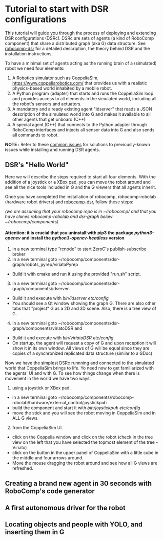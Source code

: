 # Tutorial to start with DSR configurations

This tutorial will guide you through the process of deploying and extending DSR configurations (DSRc). DSRc are sets of agents (a kind of RoboComp component) that share a distributed graph (aka G) data structure. See [robocomp-dsr](https://github.com/robocomp/robocomp/tree/development/classes/dsr") for a detailed description, the theory behind DSR and the installation instructions. 

To have a minimal set of agents acting as the running brain of a (simulated) robot we need four elements:

1. A Robotics simulator such as CoppeliaSim, https://www.coppeliarobotics.com/ that provides us with a realistic physics-based world inhabited by a mobile robot.
2. A Python program (adapter) that starts and runs the CoppeliaSim loop and provides access to all elements in the simulated world, including all the robot's sensors and actuators.
3. A mandatory and already existing agent "idserver" that reads a JSON description of the simulated world into G and makes it available to all other agents that get onboard (C++)
4. A special agent (C++) that connects to the Python adapter through RoboComp interfaces and injects all sensor data into G and also sends all commands to robot.

__NOTE :__ Refer to these [common issues](https://github.com/robocomp/grasping/blob/master/DSR-INTEGRATION.md#common-issues) for solutions to previously-known issues while installing and running DSR agents.

## DSR's "Hello World"
Here we will describe the steps required to start all four elements. With the addition of a joystick or a XBox pad, you can move the robot around and see all the nice tools included in G and the G viewers that all agents inherit.

Once you have completed the installation of robocomp, robocomp-robolab (hardware robot drivers) and  [robocomp-dsr](https://github.com/robocomp/dsr-graph), follow these steps: 

_(we are assuming that your robocomp repo is in ~/robocomp/ and that you have clones robocomp-robolab and dsr-graph below ~/robocomp/components)_
#### Attention: it is crucial that you uninstall with pip3 the package _python3-opencv_ and install the _python3-opencv-headless_ version

1. In a new terminal type "rcnode" to start ZeroC's publish-subscribe broker
2. In a new terminal goto ~/robocomp/components/dsr-graph/robots_pyrep/viriatoPyrep
 * Build it with cmake and run it using the provided "run.sh" script. 
3. In a new terminal goto ~/robocomp/components/dsr-graph/components/idserver. 
  * Build it and execute with _bin/idserver etc/config_ 
  * You should see a Qt window showing the graph G. There are also other tabs that "project" G as a 2D and 3D scene. Also, there is a tree view of G.
4. In a new terminal goto ~/robocomp/components/dsr-graph/components/viriatoDSR and
  * Build it and execute with _bin/viriatoDSR etc/config_
  * On startup, the agent will request a copy of G and upon reception it will show it in its own window. All views of G will be equal since they are copies of a synchronized replicated data structure (similar to a GDoc)
  
 Now we have the simplest DSRc runnning and connected to the simulated world that CoppeliaSim brings to life. Yo need now to get familiarized with the agents' UI and with G. To see how things change when there is movement in the world we have two ways:
 
 1. using a joystick or XBox pad.
   * in a new terminal goto ~/robocomp/components/robocomp-robolab/hardware/external_control/joystickpub
   * build the component and start it with _bin/joystickpub etc/config_
   * move the stick and you will see the robot moving in CoppeliaSim and in ALL G views.
 2. from the CoppeliaSim UI. 
   * click on the Coppelia window and click on the robot (check in the tree view on the left that you have selected the topmost element of the tree -Viriato)
   * click on the button in the upper panel of CoppeliaSim with a little cube in the middle and four arrows around. 
   * Move the mouse dragging the robot around and see how all G views are refreshed.
   
   
  ## Creating a brand new agent in 30 seconds with RoboComp's code generator
  
  ## A first autonomous driver for the robot
  
  ## Locating objects and people with YOLO, and inserting them in G
  
  
  
